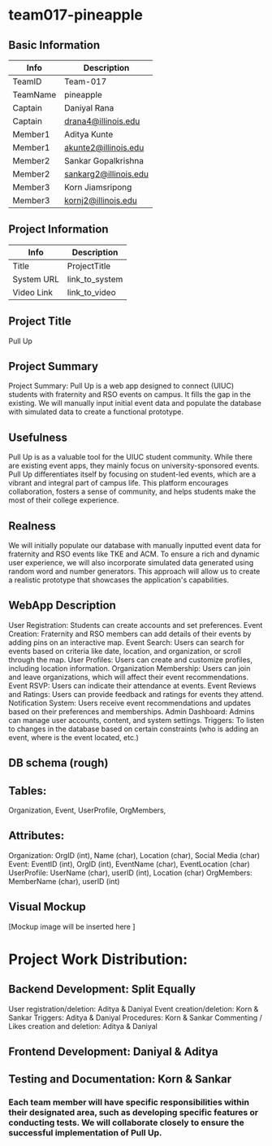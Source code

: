 # team017-pineapple

## Basic Information

|   Info      |        Description     |
| ----------- | ---------------------- |
| TeamID      |        Team-017        |
| TeamName    |         pineapple      |
| Captain     |       Daniyal Rana     |
| Captain     |  drana4@illinois.edu   |
| Member1     |        Aditya Kunte    |
| Member1     |   akunte2@illinois.edu |
| Member2     |   Sankar Gopalkrishna  |
| Member2     |  sankarg2@illinois.edu |
| Member3     |    Korn Jiamsripong    |
| Member3     |    kornj2@illinois.edu |

## Project Information

|   Info      |        Description     |
| ----------- | ---------------------- |
|  Title      |       ProjectTitle     |
| System URL  |      link_to_system    |
| Video Link  |      link_to_video     |


## Project Title
Pull Up

## Project Summary

Project Summary: Pull Up is a web app designed to connect (UIUC) students with fraternity and RSO  events on campus. It fills the gap in the existing. We will manually input initial event data and populate the database with simulated data to create a functional prototype.


## Usefulness

Pull Up is as a valuable tool for the UIUC student community. While there are existing event apps, they mainly focus on university-sponsored events. Pull Up differentiates itself by focusing on student-led events, which are a vibrant and integral part of campus life. This platform encourages collaboration, fosters a sense of community, and helps students make the most of their college experience.

## Realness 

We will initially populate our database with manually inputted event data for fraternity and RSO events like TKE and ACM. To ensure a rich and dynamic user experience, we will also incorporate simulated data generated using random word and number generators. This approach will allow us to create a realistic prototype that showcases the application's capabilities.

## WebApp Description


User Registration: Students can create accounts and set preferences.
Event Creation: Fraternity and RSO members can add details of their events by adding pins on an interactive map.
Event Search: Users can search for events based on criteria like date, location, and organization, or scroll through the map.
User Profiles: Users can create and customize profiles, including location information.
Organization Membership: Users can join and leave organizations, which will affect their event recommendations.
Event RSVP: Users can indicate their attendance at events.
Event Reviews and Ratings: Users can provide feedback and ratings for events they attend.
Notification System: Users receive event recommendations and updates based on their preferences and memberships.
Admin Dashboard: Admins can manage user accounts, content, and system settings.
Triggers: To listen to changes in the database based on certain constraints (who is adding an event, where is the event located, etc.)


## DB schema (rough)

## Tables: 
  Organization,
  Event, 
  UserProfile,
  OrgMembers,
  
## Attributes:
 Organization: OrgID (int), Name (char), Location (char), Social Media (char)
 Event: EventID (int), OrgID (int), EventName (char), EventLocation (char)  
 UserProfile: UserName (char), userID (int), Location (char)
 OrgMembers: MemberName (char), userID (int)


## Visual Mockup
[Mockup image will be inserted here ]

# Project Work Distribution:

## Backend Development: Split Equally
  User registration/deletion: Aditya & Daniyal
  Event creation/deletion: Korn & Sankar
  Triggers: Aditya & Daniyal
  Procedures: Korn & Sankar
  Commenting / Likes creation and deletion: Aditya & Daniyal


## Frontend Development: Daniyal & Aditya

## Testing and Documentation: Korn & Sankar

### Each team member will have specific responsibilities within their designated area, such as developing specific features or conducting tests. We will collaborate closely to ensure the successful implementation of Pull Up.








